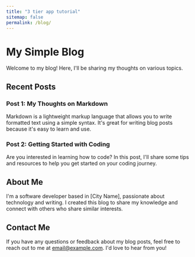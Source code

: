 ```yaml
---
title: "3 tier app tutorial"
sitemap: false
permalink: /blog/
---
```

# My Simple Blog

Welcome to my blog! Here, I'll be sharing my thoughts on various topics.

## Recent Posts

### Post 1: My Thoughts on Markdown

Markdown is a lightweight markup language that allows you to write formatted text using a simple syntax. It's great for writing blog posts because it's easy to learn and use.

### Post 2: Getting Started with Coding

Are you interested in learning how to code? In this post, I'll share some tips and resources to help you get started on your coding journey.

## About Me

I'm a software developer based in [City Name], passionate about technology and writing. I created this blog to share my knowledge and connect with others who share similar interests.

## Contact Me

If you have any questions or feedback about my blog posts, feel free to reach out to me at [email@example.com](mailto:email@example.com). I'd love to hear from you!

